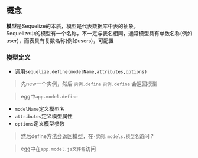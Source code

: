 ## 概念
**模型**是Sequelize的本质，模型是代表数据库中表的抽象。  
Sequelize中的模型有一个名称，不一定与表名相同，通常模型具有单数名称(例如user)，而表具有复数名称(例如users)，可配置

### 模型定义
- 调用`sequelize.define(modelName,attributes,options)`
>先new一个实例，然后 `实例.define`  `实例.define` 会返回模型

>egg中`app.model.define`

- `modelName`定义模型名
- `attributes`定义模型属性
- `options`定义模型参数

>然后define方法会返回模型，在`·实例.models.模型名`访问  ?

>egg中在`app.model.js文件名`访问  

